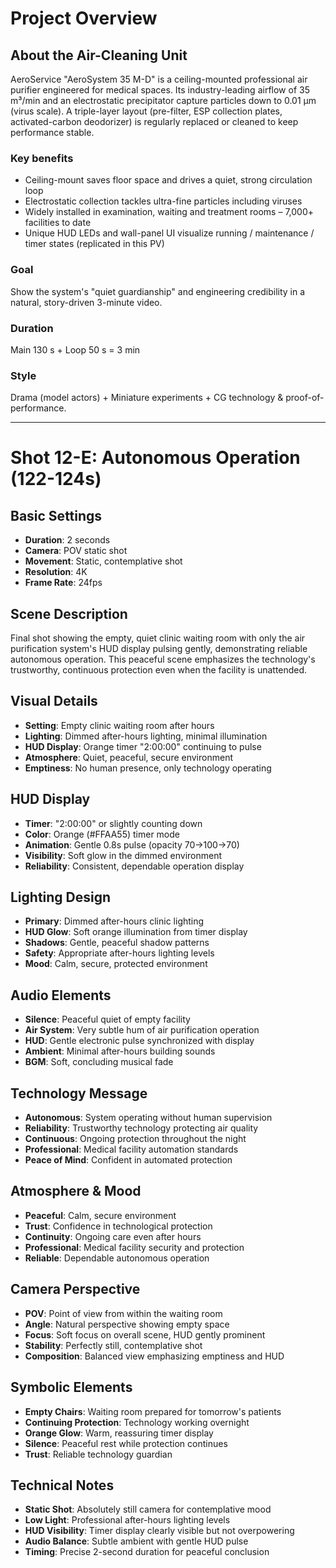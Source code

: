 # Project Overview

## About the Air-Cleaning Unit
AeroService "AeroSystem 35 M-D" is a ceiling-mounted professional air purifier engineered for medical spaces.
Its industry-leading airflow of 35 m³/min and an electrostatic precipitator capture particles down to 0.01 µm (virus scale). A triple-layer layout (pre-filter, ESP collection plates, activated-carbon deodorizer) is regularly replaced or cleaned to keep performance stable.

### Key benefits
- Ceiling-mount saves floor space and drives a quiet, strong circulation loop
- Electrostatic collection tackles ultra-fine particles including viruses
- Widely installed in examination, waiting and treatment rooms – 7,000+ facilities to date
- Unique HUD LEDs and wall-panel UI visualize running / maintenance / timer states (replicated in this PV)

### Goal
Show the system's "quiet guardianship" and engineering credibility in a natural, story-driven 3-minute video.

### Duration
Main 130 s + Loop 50 s = 3 min

### Style
Drama (model actors) + Miniature experiments + CG technology & proof-of-performance.

---

# Shot 12-E: Autonomous Operation (122-124s)

## Basic Settings
- **Duration**: 2 seconds
- **Camera**: POV static shot
- **Movement**: Static, contemplative shot
- **Resolution**: 4K
- **Frame Rate**: 24fps

## Scene Description
Final shot showing the empty, quiet clinic waiting room with only the air purification system's HUD display pulsing gently, demonstrating reliable autonomous operation. This peaceful scene emphasizes the technology's trustworthy, continuous protection even when the facility is unattended.

## Visual Details
- **Setting**: Empty clinic waiting room after hours
- **Lighting**: Dimmed after-hours lighting, minimal illumination
- **HUD Display**: Orange timer "2:00:00" continuing to pulse
- **Atmosphere**: Quiet, peaceful, secure environment
- **Emptiness**: No human presence, only technology operating

## HUD Display
- **Timer**: "2:00:00" or slightly counting down
- **Color**: Orange (#FFAA55) timer mode
- **Animation**: Gentle 0.8s pulse (opacity 70→100→70)
- **Visibility**: Soft glow in the dimmed environment
- **Reliability**: Consistent, dependable operation display

## Lighting Design
- **Primary**: Dimmed after-hours clinic lighting
- **HUD Glow**: Soft orange illumination from timer display
- **Shadows**: Gentle, peaceful shadow patterns
- **Safety**: Appropriate after-hours lighting levels
- **Mood**: Calm, secure, protected environment

## Audio Elements
- **Silence**: Peaceful quiet of empty facility
- **Air System**: Very subtle hum of air purification operation
- **HUD**: Gentle electronic pulse synchronized with display
- **Ambient**: Minimal after-hours building sounds
- **BGM**: Soft, concluding musical fade

## Technology Message
- **Autonomous**: System operating without human supervision
- **Reliability**: Trustworthy technology protecting air quality
- **Continuous**: Ongoing protection throughout the night
- **Professional**: Medical facility automation standards
- **Peace of Mind**: Confident in automated protection

## Atmosphere & Mood
- **Peaceful**: Calm, secure environment
- **Trust**: Confidence in technological protection
- **Continuity**: Ongoing care even after hours
- **Professional**: Medical facility security and protection
- **Reliable**: Dependable autonomous operation

## Camera Perspective
- **POV**: Point of view from within the waiting room
- **Angle**: Natural perspective showing empty space
- **Focus**: Soft focus on overall scene, HUD gently prominent
- **Stability**: Perfectly still, contemplative shot
- **Composition**: Balanced view emphasizing emptiness and HUD

## Symbolic Elements
- **Empty Chairs**: Waiting room prepared for tomorrow's patients
- **Continuing Protection**: Technology working overnight
- **Orange Glow**: Warm, reassuring timer display
- **Silence**: Peaceful rest while protection continues
- **Trust**: Reliable technology guardian

## Technical Notes
- **Static Shot**: Absolutely still camera for contemplative mood
- **Low Light**: Professional after-hours lighting levels
- **HUD Visibility**: Timer display clearly visible but not overpowering
- **Audio Balance**: Subtle ambient with gentle HUD pulse
- **Timing**: Precise 2-second duration for peaceful conclusion 